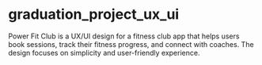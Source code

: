 # graduation_project_ux_ui
Power Fit Club is a UX/UI design for a fitness club app that helps users book sessions, track their fitness progress, and connect with coaches. The design focuses on simplicity and user-friendly experience.
